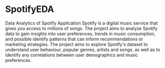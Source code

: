 # SpotifyEDA
Data Analytics of Spotify Application
Spotify is a digital music service that gives you access to millions of songs.
The project aims to analyze Spotify data to gain insights into user preferences, trends in music consumption, and possible identify patterns that can inform recommendations or marketing strategies.
The project aims to explore Spotify's dataset to understand user behaviour, popular genres, artists and songs, as well as to identify any correlations between user demographics and music preferences.
